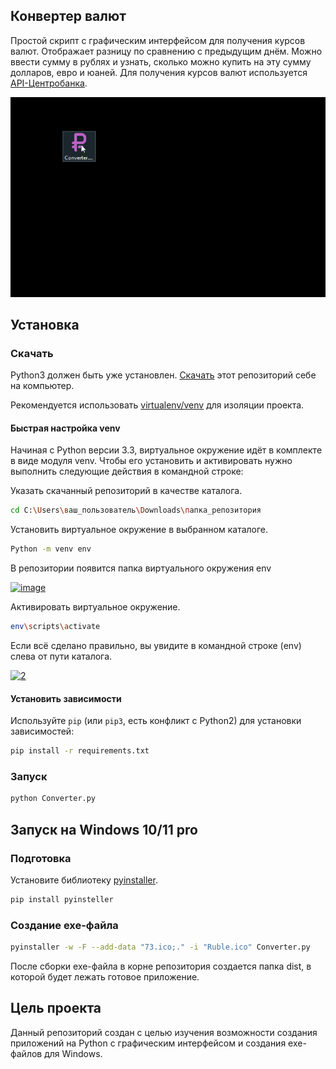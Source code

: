 ## Конвертер валют

Простой скрипт с графическим интерфейсом для получения курсов валют.
Отображает разницу по сравнению с предыдущим днём. Можно ввести сумму
в рублях и узнать, сколько можно купить на эту сумму долларов, евро и
юаней. Для получения курсов валют используется 
[API-Центробанка](https://www.cbr.ru/development/SXML/).

![demo](Converter.gif)

## Установка

### Скачать

Python3 должен быть уже установлен.
[Скачать](https://github.com/Araime/converter/archive/master.zip) этот репозиторий себе на компьютер.

Рекомендуется использовать [virtualenv/venv](https://docs.python.org/3/library/venv.html)
для изоляции проекта.

#### Быстрая настройка venv

Начиная с Python версии 3.3, виртуальное окружение идёт в комплекте в виде модуля
venv. Чтобы его установить и активировать нужно выполнить следующие действия в
командной строке:  

Указать скачанный репозиторий в качестве каталога.
```sh
cd C:\Users\ваш_пользователь\Downloads\папка_репозитория
```
Установить виртуальное окружение в выбранном каталоге.
```sh
Python -m venv env
```
В репозитории появится папка виртуального окружения env  

<a href="https://imgbb.com/"><img src="https://i.ibb.co/Hn4C6PD/image.png" alt="image" border="0"></a>

Активировать виртуальное окружение.
```sh
env\scripts\activate
```
Если всё сделано правильно, вы увидите в командной строке (env) слева от пути 
каталога.  

<a href="https://imgbb.com/"><img src="https://i.ibb.co/MZ72r22/2.png" alt="2" border="0"></a>

#### Установить зависимости

Используйте `pip` (или `pip3`, есть конфликт с Python2) для установки 
зависимостей:

```sh
pip install -r requirements.txt
```

### Запуск

```sh
python Converter.py
```

## Запуск на Windows 10/11 pro

### Подготовка

Установите библиотеку [pyinstaller](https://pypi.org/project/pyinstaller/).

```sh
pip install pyinsteller
```

### Создание exe-файла

```sh
pyinstaller -w -F --add-data "73.ico;." -i "Ruble.ico" Converter.py
```
После сборки exe-файла в корне репозитория создается папка dist, в которой будет
лежать готовое приложение.

## Цель проекта

Данный репозиторий создан с целью изучения возможности создания приложений
на Python с графическим интерфейсом и создания exe-файлов для Windows.
